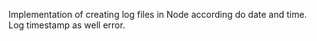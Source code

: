 Implementation of creating log files in Node according do date and time. Log timestamp as well error.

